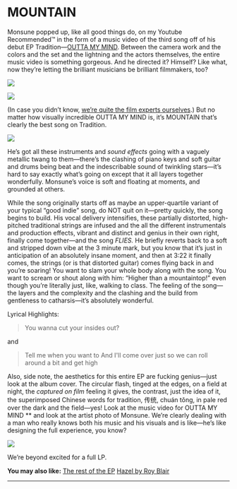 # MOUNTAIN
Monsune popped up, like all good things do, on my Youtube Recommended™ in the form of a music video of the third song off of his debut EP Tradition—[OUTTA MY MIND](https://www.youtube.com/watch?v=SjgMmo6_DH0). 
Between the camera work and the colors and the set and the lightning and the actors themselves, the entire music video is something gorgeous. And he directed it? Himself? Like what, now they’re letting the brilliant musicians be brilliant filmmakers, too?

![](https://paper-attachments.dropbox.com/s_AA8E9125AF343B15E0D24F8328913C3033AF38FF7555F8DDB1135A44DCCE93F5_1575072105947_Screen+Shot+2019-11-29+at+4.01.18+PM.png)

![](https://paper-attachments.dropbox.com/s_AA8E9125AF343B15E0D24F8328913C3033AF38FF7555F8DDB1135A44DCCE93F5_1575072227995_Screen+Shot+2019-11-29+at+4.03.27+PM.png)


(In case you didn’t know, [we’re quite the film experts ourselves](https://youtu.be/4URMxcg7yQE).)
But no matter how visually incredible OUTTA MY MIND is, it’s MOUNTAIN that’s clearly the best song on Tradition. 


![](https://cdn.albumoftheyear.org/album/178425-tradition.jpg)


He’s got all these instruments and *sound effects* going with a vaguely metallic twang to them—there’s the clashing of piano keys and soft guitar and drums being beat and the indescribable sound of twinkling stars—it’s hard to say exactly what’s going on except that it all layers together wonderfully. Monsune’s voice is soft and floating at moments, and grounded at others. 

While the song originally starts off as maybe an upper-quartile variant of your typical “good indie” song, do NOT quit on it—pretty quickly, the song begins to build. His vocal delivery intensifies, these partially distorted, high-pitched traditional strings are infused and the all the different instrumentals and production effects, vibrant and distinct and genius in their own right, finally come together—and the song *FLIES.*
He briefly reverts back to a soft and stripped down vibe at the 3 minute mark, but you know that it’s just in anticipation of an absolutely insane moment, and then at 3:22 it finally comes, the strings (or is that distorted guitar) comes flying back in and you’re soaring! You want to slam your whole body along with the song. You want to scream or shout along with him: “Higher than a mountaintop!” even though you’re literally just, like, walking to class. The feeling of the song—the layers and the complexity and the clashing and the build from gentleness to catharsis—it’s absolutely wonderful. 

Lyrical Highlights: 

> You wanna cut your insides out?

and 

> Tell me when you want to
> And I'll come over just so we can roll around a bit and get high

Also, side note, the aesthetics for this entire EP are fucking genius—just look at the album cover. The circular flash, tinged at the edges, on a field at night, the *captured on film* feeling it gives, the contrast, just the idea of it, the superimposed Chinese words for tradition, 传统, chuán tǒng, in pale red over the dark and the field—yes! Look at the music video for OUTTA MY MIND ** and look at the artist photo of Monsune. We’re clearly dealing with a man who really knows both his music and his visuals and is like—he’s like designing the full experience, you know?

![](https://paper-attachments.dropbox.com/s_AA8E9125AF343B15E0D24F8328913C3033AF38FF7555F8DDB1135A44DCCE93F5_1575070899680_image.png)


We’re beyond excited for a full LP. 

**You may also like:**
[The rest of the EP](https://open.spotify.com/album/4zETbpGKT1FHsEZq3QFQUR?si=zA28NcdWQR2NpkekhNybQQ)
[Hazel by Roy Blair](https://open.spotify.com/track/6olfAuiqOGpkQLo4i5A7nd?si=4vujkQRySDCiuuLf03oRvw) 

****
